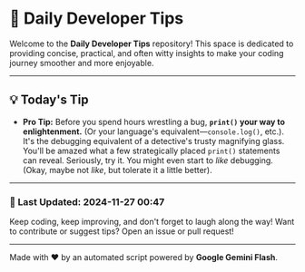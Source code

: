 
# 🌟 Daily Developer Tips

Welcome to the **Daily Developer Tips** repository! This space is dedicated to providing concise, practical, and often witty insights to make your coding journey smoother and more enjoyable.

---

## 💡 Today's Tip

- **Pro Tip:**  Before you spend hours wrestling a bug,  **`print()` your way to enlightenment.** (Or your language's equivalent—`console.log()`, etc.).  It's the debugging equivalent of a detective's trusty magnifying glass.  You'll be amazed what a few strategically placed `print()` statements can reveal.  Seriously, try it.  You might even start to *like* debugging. (Okay, maybe not *like*, but tolerate it a little better).

---

### 📅 Last Updated: 2024-11-27 00:47

Keep coding, keep improving, and don't forget to laugh along the way! Want to contribute or suggest tips? Open an issue or pull request!

---

Made with ❤️ by an automated script powered by **Google Gemini Flash**.
